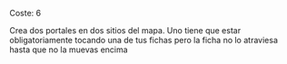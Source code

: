 
Coste: 6

Crea dos portales en dos sitios del mapa. Uno tiene que estar obligatoriamente tocando una de tus fichas pero la ficha no lo atraviesa hasta que no la muevas encima